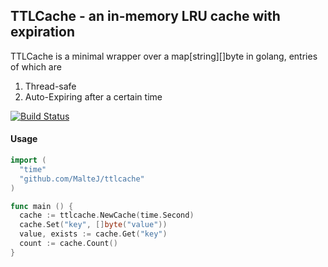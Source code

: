 ## TTLCache - an in-memory LRU cache with expiration

TTLCache is a minimal wrapper over a map[string][]byte in golang, entries of which are

1. Thread-safe
2. Auto-Expiring after a certain time

[![Build Status](https://travis-ci.org/MalteJ/ttlcache.svg)](https://travis-ci.org/MalteJ/ttlcache)

#### Usage
```go
import (
  "time"
  "github.com/MalteJ/ttlcache"
)

func main () {
  cache := ttlcache.NewCache(time.Second)
  cache.Set("key", []byte("value"))
  value, exists := cache.Get("key")
  count := cache.Count()
}
```
